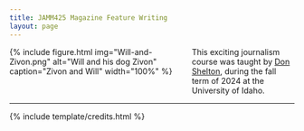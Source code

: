 ```yaml
---
title: JAMM425 Magazine Feature Writing 
layout: page
---
```

<div style="display: flex; align-items: flex-start;">
    <div style="flex: 0 0 60%;">
        {% include figure.html img="Will-and-Zivon.png" alt="Will and his dog Zivon" caption="Zivon and Will" width="100%" %}
    </div>
    <div style="flex: 1; padding-left: 20px;">
        This exciting journalism course was taught by <a href="https://www.uidaho.edu/-/media/UIdaho-Responsive/Files/Alumni/awards-and-recognition/silver-gold-awards/2017/Don-Shelton_SilverandGold_Final.ashx">Don Shelton</a>, during the fall term of 2024 at the University of Idaho.
    </div>
</div>


------

{% include template/credits.html %}